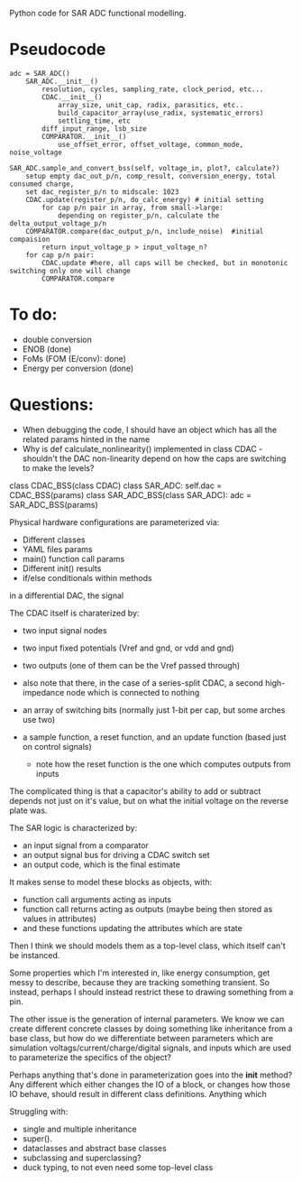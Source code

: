 Python code for SAR ADC functional modelling.

# Pseudocode
```
adc = SAR_ADC()
    SAR_ADC.__init__()
        resolution, cycles, sampling_rate, clock_period, etc...
        CDAC.__init__()
            array_size, unit_cap, radix, parasitics, etc..
            build_capacitor_array(use_radix, systematic_errors)
            settling_time, etc
        diff_input_range, lsb_size
        COMPARATOR.__init__()
            use_offset_error, offset_voltage, common_mode, noise_voltage

SAR_ADC.sample_and_convert_bss(self, voltage_in, plot?, calculate?)
    setup empty dac_out_p/n, comp_result, conversion_energy, total consumed charge, 
    set dac_register_p/n to midscale: 1023
    CDAC.update(register_p/n, do_calc_energy) # initial setting
        for cap p/n pair in array, from small->large:
            depending on register_p/n, calculate the delta_output_voltage_p/n
    COMPARATOR.compare(dac_output_p/n, include_noise)  #initial compaision
        return input_voltage_p > input_voltage_n?
    for cap p/n pair:
        CDAC.update #here, all caps will be checked, but in monotonic switching only one will change
        COMPARATOR.compare
```

# To do:
- double conversion
- ENOB (done)
- FoMs (FOM (E/conv): done)
- Energy per conversion (done)

# Questions:

- When debugging the code, I should have an object which has all the related params hinted in the name
- Why is def calculate_nonlinearity() implemented in class CDAC - shouldn't the DAC non-linearity depend on how the caps are switching to make the levels?

class CDAC_BSS(class CDAC)
class SAR_ADC:
    self.dac = CDAC_BSS(params) 
class SAR_ADC_BSS(class SAR_ADC):
adc = SAR_ADC_BSS(params)


Physical hardware configurations are parameterized via:
- Different classes
- YAML files params
- main() function call params
- Different init() results
- if/else conditionals within methods


in a differential DAC, the signal


The CDAC itself is charaterized by:
- two input signal nodes
- two input fixed potentials (Vref and gnd, or vdd and gnd)
- two outputs (one of them can be the Vref passed through)
- also note that there, in the case of a series-split CDAC, a second high-impedance node which is connected to nothing
- an array of switching bits (normally just 1-bit per cap, but some arches use two)

- a sample function, a reset function, and an update function (based just on control signals)
	- note how the reset function is the one which computes outputs from inputs

The complicated thing is that a capacitor's ability to add or subtract depends not just on it's value, but on what the initial voltage on the reverse plate was.


The SAR logic is characterized by:
- an input signal from a comparator
- an output signal bus for driving a CDAC switch set
- an output code, which is the final estimate




It makes sense to model these blocks as objects, with:
- function call arguments acting as inputs
- function call returns acting as outputs (maybe being then stored as values in attributes)
- and these functions updating the attributes which are state

Then I think we should models them as a top-level class, which itself can't be instanced.



Some properties which I'm interested in, like energy consumption, get messy to describe, because they are tracking something transient. So instead, perhaps I should instead restrict these to drawing something from a pin.

The other issue is the generation of internal parameters. We know we can create different concrete classes by doing something like inheritance from a base class, but how do we differentiate between parameters which are simulation voltags/current/charge/digital signals, and inputs which are used to parameterize the specifics of the object?

Perhaps anything that's done in parameterization goes into the __init__ method?
Any different which either changes the IO of a block, or changes how those IO behave, should result in different class definitions.
Anything which 

Struggling with:
- single and multiple inheritance
- super().
- dataclasses and abstract base classes
- subclassing and superclassing?
- duck typing, to not even need some top-level class
